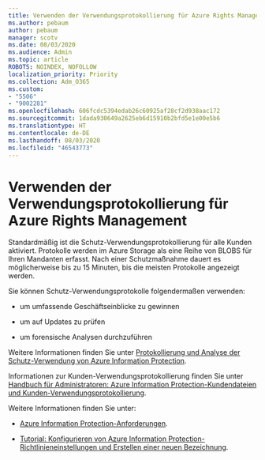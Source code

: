```yaml
---
title: Verwenden der Verwendungsprotokollierung für Azure Rights Management
ms.author: pebaum
author: pebaum
manager: scotv
ms.date: 08/03/2020
ms.audience: Admin
ms.topic: article
ROBOTS: NOINDEX, NOFOLLOW
localization_priority: Priority
ms.collection: Adm_O365
ms.custom:
- "5506"
- "9002281"
ms.openlocfilehash: 606fcdc5394edab26c60925af28cf2d938aac172
ms.sourcegitcommit: 1dada930649a2625eb6d15910b2bfd5e1e00e5b6
ms.translationtype: HT
ms.contentlocale: de-DE
ms.lasthandoff: 08/03/2020
ms.locfileid: "46543773"
---
```

# <a name="use-usage-logging-for-azure-rights-management"></a>Verwenden der Verwendungsprotokollierung für Azure Rights Management

Standardmäßig ist die Schutz-Verwendungsprotokollierung für alle Kunden aktiviert. Protokolle werden im Azure Storage als eine Reihe von BLOBS für Ihren Mandanten erfasst. Nach einer Schutzmaßnahme dauert es möglicherweise bis zu 15 Minuten, bis die meisten Protokolle angezeigt werden.

Sie können Schutz-Verwendungsprotokolle folgendermaßen verwenden:

- um umfassende Geschäftseinblicke zu gewinnen

- um auf Updates zu prüfen

- um forensische Analysen durchzuführen

Weitere Informationen finden Sie unter [Protokollierung und Analyse der Schutz-Verwendung von Azure Information Protection](https://docs.microsoft.com/azure/information-protection/log-analyze-usage).

Informationen zur Kunden-Verwendungsprotokollierung finden Sie unter [Handbuch für Administratoren: Azure Information Protection-Kundendateien und Kunden-Verwendungsprotokollierung](https://docs.microsoft.com/azure/information-protection/rms-client/client-admin-guide-files-and-logging).

Weitere Informationen finden Sie unter:

- [Azure Information Protection-Anforderungen](https://docs.microsoft.com/azure/information-protection/get-started/requirements).
    
- [Tutorial: Konfigurieren von Azure Information Protection-Richtlinieneinstellungen und Erstellen einer neuen Bezeichnung](https://docs.microsoft.com/azure/information-protection/get-started/infoprotect-quick-start-tutorial).